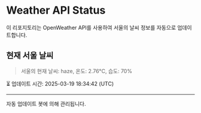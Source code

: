 
# Weather API Status

이 리포지토리는 OpenWeather API를 사용하여 서울의 날씨 정보를 자동으로 업데이트합니다.

## 현재 서울 날씨
> 서울의 현재 날씨: haze, 온도: 2.76°C, 습도: 70%

⏳ 업데이트 시간: 2025-03-19 18:34:42 (UTC)

---
자동 업데이트 봇에 의해 관리됩니다.
